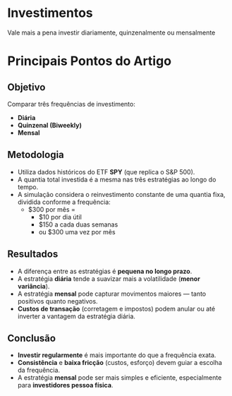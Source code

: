 # Investimentos
Vale mais a pena investir diariamente, quinzenalmente ou mensalmente 

# Principais Pontos do Artigo

## Objetivo

Comparar três frequências de investimento:

- **Diária**
- **Quinzenal (Biweekly)**
- **Mensal**

## Metodologia

- Utiliza dados históricos do ETF **SPY** (que replica o S&P 500).
- A quantia total investida é a mesma nas três estratégias ao longo do tempo.
- A simulação considera o reinvestimento constante de uma quantia fixa, dividida conforme a frequência:
  - $300 por mês = 
    - $10 por dia útil
    - $150 a cada duas semanas
    - ou $300 uma vez por mês

## Resultados

- A diferença entre as estratégias é **pequena no longo prazo**.
- A estratégia **diária** tende a suavizar mais a volatilidade (**menor variância**).
- A estratégia **mensal** pode capturar movimentos maiores — tanto positivos quanto negativos.
- **Custos de transação** (corretagem e impostos) podem anular ou até inverter a vantagem da estratégia diária.

## Conclusão

- **Investir regularmente** é mais importante do que a frequência exata.
- **Consistência** e **baixa fricção** (custos, esforço) devem guiar a escolha da frequência.
- A estratégia **mensal** pode ser mais simples e eficiente, especialmente para **investidores pessoa física**.

